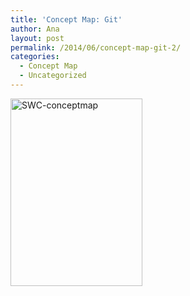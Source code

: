 ```yaml
---
title: 'Concept Map: Git'
author: Ana
layout: post
permalink: /2014/06/concept-map-git-2/
categories:
  - Concept Map
  - Uncategorized
---
```

[<img class="alignnone size-medium wp-image-7918" alt="SWC-conceptmap" src="http://teaching.software-carpentry.org/wp-content/uploads/2014/06/SWC-conceptmap-211x300.png" width="211" height="300" />][1]

 [1]: http://teaching.software-carpentry.org/wp-content/uploads/2014/06/SWC-conceptmap.png